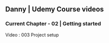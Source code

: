 

## Danny | Udemy Course videos

### Current Chapter - 02 | Getting started

Video : 003 Project setup